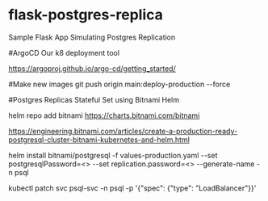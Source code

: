 # flask-postgres-replica
Sample Flask App Simulating Postgres Replication


#ArgoCD
Our k8 deployment tool

https://argoproj.github.io/argo-cd/getting_started/


#Make new images
git push origin main:deploy-production --force

#Postgres Replicas Stateful Set using Bitnami Helm

helm repo add bitnami https://charts.bitnami.com/bitnami

https://engineering.bitnami.com/articles/create-a-production-ready-postgresql-cluster-bitnami-kubernetes-and-helm.html

helm install  bitnami/postgresql -f values-production.yaml --set postgresqlPassword=<> --set replication.password=<> --generate-name -n psql

kubectl patch svc psql-svc -n psql -p '{"spec": {"type": "LoadBalancer"}}'
